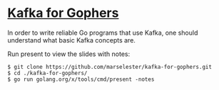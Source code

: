 # [Kafka for Gophers](https://go-talks.appspot.com/github.com/marselester/kafka-for-gophers/kafka.slide)

In order to write reliable Go programs that use Kafka, one should understand what basic Kafka concepts are.

Run present to view the slides with notes:

```
$ git clone https://github.com/marselester/kafka-for-gophers.git
$ cd ./kafka-for-gophers/
$ go run golang.org/x/tools/cmd/present -notes
```
